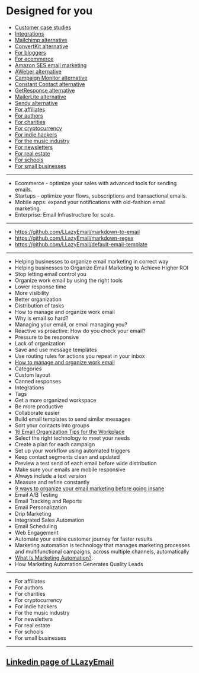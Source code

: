 # Designed for you

- [Customer case studies](https://emailoctopus.com/customers)
- [Integrations](https://emailoctopus.com/integrations)
- [Mailchimp alternative](https://emailoctopus.com/mailchimp-alternative)
- [ConvertKit alternative](https://emailoctopus.com/convertkit-alternative)
- [For bloggers](https://emailoctopus.com/customers/bloggers)
- [For ecommerce](https://emailoctopus.com/customers/ecommerce)
- [Amazon SES email marketing](https://emailoctopus.com/amazon-ses)
- [AWeber alternative](https://emailoctopus.com/aweber-alternative)
- [Campaign Monitor alternative](https://emailoctopus.com/campaign-monitor-alternative)
- [Constant Contact alternative](https://emailoctopus.com/constant-contact-alternative)
- [GetResponse alternative](https://emailoctopus.com/getresponse-alternative)
- [MailerLite alternative](https://emailoctopus.com/mailerlite-alternative)
- [Sendy alternative](https://emailoctopus.com/sendy-alternative)
- [For affiliates](https://emailoctopus.com/customers/affiliates)
- [For authors](https://emailoctopus.com/customers/authors)
- [For charities](https://emailoctopus.com/customers/charities)
- [For cryptocurrency](https://emailoctopus.com/customers/cryptocurrency)
- [For indie hackers](https://emailoctopus.com/customers/indie-hackers)
- [For the music industry](https://emailoctopus.com/customers/music-industry)
- [For newsletters](https://emailoctopus.com/customers/newsletters)
- [For real estate](https://emailoctopus.com/customers/real-estate)
- [For schools](https://emailoctopus.com/customers/schools)
- [For small businesses](https://emailoctopus.com/customers/small-businesses)

----

* Ecommerce - optimize your sales with advanced tools for sending emails.
* Startups - optimize your flows, subscriptions and transactional emails.
* Mobile apps: expand your notifications with old-fashion email marketing.
* Enterprise: Email Infrastructure for scale.

----

* https://github.com/LLazyEmail/markdown-to-email
* https://github.com/LLazyEmail/markdown-regex
* https://github.com/LLazyEmail/default-email-template

----

* Helping businesses to organize email marketing in correct way
* Helping businesses to Organize Email Marketing to Achieve Higher ROI
* Stop letting email control you
* Organize work email by using the right tools
* Lower response time
* More visibility
* Better organization
* Distribution of tasks
* How to manage and organize work email
* Why is email so hard?
* Managing your email, or email managing you?
* Reactive vs proactive: How do you check your email?
* Pressure to be responsive
* Lack of organization
* Save and use message templates
* Use routing rules for actions you repeat in your inbox
* [How to manage and organize work email](https://front.com/manage-work-email)
* Categories 
* Custom layout
* Canned responses
* Integrations 
* Tags 
* Get a more organized workspace
* Be more productive
* Collaborate easier
* Build email templates to send similar messages
* Sort your contacts into groups
* [16 Email Organization Tips for the Workplace](https://www.indeed.com/career-advice/career-development/email-organization)
* Select the right technology to meet your needs
* Create a plan for each campaign
* Set up your workflow using automated triggers
* Keep contact segments clean and updated
* Preview a test send of each email before wide distribution
* Make sure your emails are mobile responsive
* Always include a text version
* Measure and refine constantly
* [9 ways to organize your email marketing before going insane](https://www.agilecrm.com/blog/organize-email-marketing/)
* Email A/B Testing
* Email Tracking and Reports
* Email Personalization
* Drip Marketing
* Integrated Sales Automation
* Email Scheduling
* Web Engagement
* Automate your entire customer journey for faster results
* Marketing automation is technology that manages marketing processes and multifunctional campaigns, across multiple channels, automatically
* [What Is Marketing Automation?](https://www.salesforce.com/products/marketing-cloud/what-is-marketing-automation/#:~:text=The%20definition%20of%20marketing%20automation,web%2C%20social%2C%20and%20text).
* How Marketing Automation Generates Quality Leads
 
----

* For affiliates
* For authors
* For charities
* For cryptocurrency
* For indie hackers
* For the music industry
* For newsletters
* For real estate
* For schools
* For small businesses 

----


## [Linkedin page of LLazyEmail](https://www.linkedin.com/company/llazyemail/)


